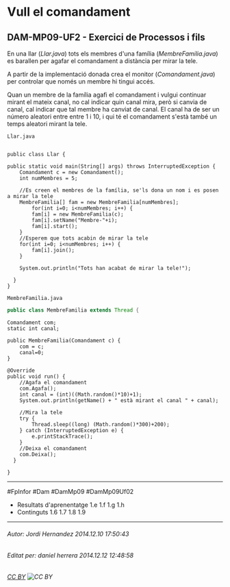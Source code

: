 # Vull el comandament
## DAM-MP09-UF2 - Exercici de Processos i fils
En una llar (*Llar.java*) tots els membres d'una família (*MembreFamilia.java*) es barallen per agafar el comandament a distància per mirar la tele.

A partir de la implementació donada crea el monitor (*Comandament.java*) per controlar que només un membre hi tingui accés.

Quan un membre de la família agafi el comandament i vulgui continuar mirant el mateix canal, no cal indicar quin canal mira, però si canvia de canal, cal indicar que tal membre ha canviat de canal.
El canal ha de ser un número aleatori entre entre 1 i 10, i qui té el comandament s'està també un temps aleatori mirant la tele.

`Llar.java`

```java
```
	public class Llar {

	public static void main(String[] args) throws InterruptedException {
		Comandament c = new Comandament();
		int numMembres = 5;
		
		//Es creen el membres de la família, se'ls dona un nom i es posen a mirar la tele
		MembreFamilia[] fam = new MembreFamilia[numMembres];
			for(int i=0; i<numMembres; i++) {
			fam[i] = new MembreFamilia(c);
			fam[i].setName("Membre-"+i);
			fam[i].start();
		}
		//Esperem que tots acabin de mirar la tele
		for(int i=0; i<numMembres; i++) {
			fam[i].join();
		}
		
		System.out.println("Tots han acabat de mirar la tele!");
		
	  }
	}

`MembreFamilia.java`

```java
public class MembreFamilia extends Thread {
```
	Comandament com;
	static int canal;
	
	public MembreFamilia(Comandament c) {
		com = c;
		canal=0;
	}

	@Override
	public void run() {
		//Agafa el comandament
		com.Agafa();
		int canal = (int)((Math.random()*10)+1);
		System.out.println(getName() + " està mirant el canal " + canal);
		
		//Mira la tele
		try {
			Thread.sleep((long) (Math.random()*300)+200);
		} catch (InterruptedException e) {
			e.printStackTrace();
		}
		//Deixa el comandament
		com.Deixa();
	  }
	
	}


---

#FpInfor #Dam #DamMp09 #DamMp09Uf02

* Resultats d'aprenentatge 1.e 1.f 1.g 1.h
* Continguts 1.6 1.7 1.8 1.9
---

###### Autor: Jordi Hernandez 2014.12.10 17:50:43
###### Editat per: daniel herrera 2014.12.12 12:48:58
###### [CC BY](https://creativecommons.org/licenses/by/4.0/) ![CC BY](https://licensebuttons.net/l/by/3.0/80x15.png)
